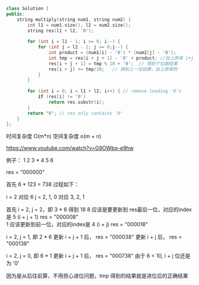 ```cpp
class Solution {
public:
    string multiply(string num1, string num2) {
        int l1 = num1.size(), l2 = num2.size();
        string res(l1 + l2, '0');
        
        for (int i = l1 - 1; i >= 0; i--) {
            for (int j = l2 - 1; j >= 0;j--) {
                int product = (num1[i] - '0') * (num2[j] - '0');
                int tmp = res[i + j + 1] - '0' + product; //加上原来 i+j+1位上的数
                res[i + j + 1] = tmp % 10 + '0';  // 得到个位数结果
                res[i + j] += tmp/10;   // 得到上一位结果，加上原来的
            }
        }
        
        for (int i = 0; i < l1 + l2; i++) { // remove leading '0's
            if (res[i] != '0')
                return res.substr(i);
        }
        return "0"; // res only contains '0'
    }
};
```

时间复杂度 O(m*n)
空间复杂度 o(m + n)

https://www.youtube.com/watch?v=G9OWbq-e9hw

例子：
 1 2 3
*
 4 5 6

res = "000000"

 首先 6 * 123 = 738
过程如下：

i = 2   对应 6
j = 2, 1, 0 对应 3, 2, 1

首先 i = 2, j = 2，即 3 * 6
得到 18
8 应该是要更新到 res最后一位，对应的index是 5 (i + j + 1)
res = "000008"  
1 应该更新到前一位，对应的index是 4 (i + j)
res = "000018" 

i = 2, j = 1, 即 2 * 6
更新 i + j + 1 后， res = "000038"
更新 i + j 后， res = "000138"

i = 2, j = 0, 即 6 * 1
更新 i + j + 1 后， res = "000738"
由于 6 < 10, i + j 位还是为 '0'

因为是从后往前算，不用担心进位问题，tmp 得到的结果就是进位后的正确结果
